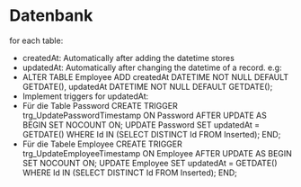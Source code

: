 # Datenbank
for each table:
- createdAt: Automatically after adding the datetime stores
- updatedAt: Automatically after changing the datetime of a record.
e.g: 
- ALTER TABLE Employee
ADD createdAt DATETIME NOT NULL DEFAULT GETDATE(),
updatedAt DATETIME NOT NULL DEFAULT GETDATE();
- Implement triggers for updatedAt:
- Für die Table Password
CREATE TRIGGER trg_UpdatePasswordTimestamp
ON Password
AFTER UPDATE
AS
BEGIN
    SET NOCOUNT ON;
    UPDATE Password
    SET updatedAt = GETDATE()
    WHERE Id IN (SELECT DISTINCT Id FROM Inserted);
END;
- Für die Tabele Employee
CREATE TRIGGER trg_UpdateEmployeeTimestamp
ON Employee
AFTER UPDATE
AS
BEGIN
    SET NOCOUNT ON;
    UPDATE Employee
    SET updatedAt = GETDATE()
    WHERE Id IN (SELECT DISTINCT Id FROM Inserted);
END;
